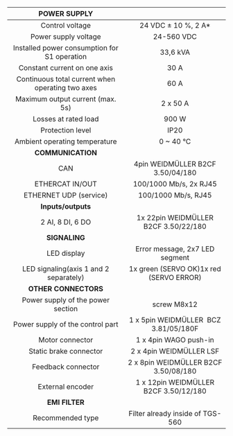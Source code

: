 | **POWER SUPPLY** |   |
| :---: | :---: |
| Control voltage | 24 VDC ± 10 %, 2 A* |
| Power supply voltage | 24-560 VDC |
| Installed power consumption for S1 operation | 33,6 kVA |
| Constant current on one axis | 30 A |
| Continuous total current when operating two axes | 60 A |
| Maximum output current (max. 5s) | 2 x 50 A |
| Losses at rated load | 900 W |
| Protection level | IP20 |
| Ambient operating temperature | 0 ~ 40 °C |
| **COMMUNICATION** |   |
| CAN | 4pin WEIDMÜLLER  B2CF 3.50/04/180 |
| ETHERCAT IN/OUT | 100/1000 Mb/s, 2x RJ45 |
| ETHERNET UDP (service) | 100/1000 Mb/s, RJ45 |
| **Inputs/outputs** |   |
| 2 AI, 8 DI, 6 DO | 1x 22pin WEIDMÜLLER  B2CF 3.50/22/180 |
| **SIGNALING** |   |
| LED display | Error message, 2x7 LED segment |
| LED signaling(axis 1 and 2 separately) | 1x green (SERVO OK)1x red (SERVO ERROR) |
| **OTHER CONNECTORS** |   |
| Power supply of the power section | screw M8x12 |
| Power supply of the control part | 1 x 5pin WEIDMÜLLER  BCZ 3.81/05/180F |
| Motor connector | 1 x 4pin WAGO push-in |
| Static brake connector | 2 x 4pin  WEIDMÜLLER LSF |
| Feedback connector | 2 x 8pin WEIDMÜLLER B2CF 3.50/08/180 |
| External encoder | 1 x 12pin WEIDMÜLLER B2CF 3.50/12/180 |
| **EMI FILTER** |
| Recommended type | Filter already inside of TGS-560 |
